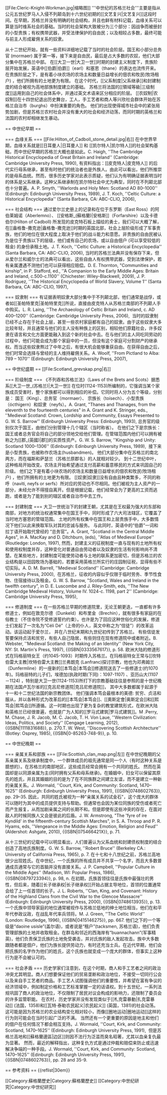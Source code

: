 [[File:Cleric-Knight-Workman.jpg|缩略图]]
'''中世纪的苏格兰社会'''主要是指从公元五世纪罗马人入侵不列颠岛到十六世纪初期的[[文艺复兴|文艺复兴]]这段时间。在早期，苏格兰并没有明确的社会结构，并且也鲜有材料记载，血缘关系可以算是当时维系社会的基础。当时的社会架构大致被分为三个部分：因战争而被册封的小型贵族；有权携带武器，并受法律保护的自由民；以及相较占多数，最终可能与前主人形成雇佣关系的奴隶。

从十二世纪开始，就有一些资料详细地记载了当时的社会阶层。国王和小部分总务官 (mormaer) 属于第一等，接下来是自由民，最后是占大多数的农奴，他们大部分集中在苏格兰中部。 在[[大卫一世|大卫一世]]时期的封建主义制度下，贵族阶层开始发展，英语中[[伯爵|伯爵]]（earl）和塞恩（thane）的表达也流传开来。 在贵族阶层之下，是有着小块农场的农场主和数量日益增长的佃农和牧民(牧场租户) ，他们所拥有的土地更为有限。 在这个时代，[[父系制度|父系继承]]和封建制度的结合被视为高地部族制度建立的基础。 苏格兰将法国的[[領域等級|三级制度]]运用到自己的社会体系中，并通过英文术语来区分相应的阶层。 [[农奴制|农奴制]]在十四世纪退出历史舞台，工人，手工艺者和商人等兴欣社会群体开始在苏格兰自治市（burghs）中扮演重要的角色。 他们的出现使得城市社会中的紧张局势加剧，但是苏格兰农村社会并没有重大的社会和经济动荡，而同时期的英格兰和法国的农村却相继发生暴动。

== 中世纪早期 ==

=== 血缘关系 ===
[[File:Hilton_of_Cadboll_stone_detail.jpg|右]]
在中世界早期，血缘关系就是[[日耳曼人|日耳曼人]] 和 [[凯尔特人|凯尔特人]]的社会架构基础，而中世纪早期的苏格兰大概也是如此。<ref name="Haigh1999pp82-4">C. Haigh, ''The Cambridge Historical Encyclopedia of Great Britain and Ireland'' (Cambridge: Cambridge University Press, 1990), </ref>有资料指出：[[皮克特人|皮克特人]] 的后代实行母系继承，甚至有时他们的统治者也是外族人。由此可以看出，他们所推崇的是母系血统。然而，很多历史学家对此表示质疑，他们认为有明确证据表明当时的体系是父系继承。这种父系继承制在凯尔特社会中尤为典型，同时在不列颠北部也十分普遍。<ref name="Smyth1989pp57-8">A. P. Smyth, ''Warlords and Holy Men: Scotland AD 80–1000'' (Edinburgh: Edinburgh University Press, 1989), </ref><ref>J. T. Koch, ''Celtic Culture: a Historical Encyclopedia'' (Santa Barbara, CA: ABC-CLIO, 2006), </ref>

=== 社会结构 ===
通过爱尔兰史册上的记录和在位于东罗斯（East Ross）的阿伯莱姆诺（Aberlemno）、 [[安格斯_(蘇格蘭)|安格斯]]（Forfarshire）以及卡德伯尔(Hilton of Cadboll) 所发现的皮克特石板上描绘的勇士，我们可以大概了解，在[[盎格鲁-撒克逊|盎格鲁-撒克逊]]时期的英国北部，社会上层阶级形成了军事贵族，他们的地位在很大程度上取决于他们的战斗能力和意愿。非贵族的自由民被认为是位于贵族以下的层级，他们或有自己的农场，或以自由佃户 (可以享受较低的租金) 的身份承租土地。<ref>J. T. Koch, ''Celtic Culture: a Historical Encyclopedia'' (Santa Barbara, CA: ABC-CLIO, 2006), </ref> 当时的苏格兰法典并没有保存下来，但从爱尔兰和威尔士的法典可以看出，这些自由人有权携带武器，受到法律保护，若有亲属遭遇不测他们也可以获得相应赔偿。<ref name="Thronton2009">D. E. Thornton, "Communities and kinship", in P. Stafford, ed., ''A Companion to the Early Middle Ages: Britain and Ireland, c.500-c.1100'' (Chichester: Wiley-Blackwell, 2009), </ref><ref>J. P. Rodriguez, ''The Historical Encyclopedia of World Slavery, Volume 1'' (Santa Barbara, CA: ABC-CLIO, 1997), </ref>

=== 奴隶制 ===
有证据表明奴隶大部分集中于不列颠北部，他们通常是战俘，或者如[[圣帕特里克|圣帕特里克]]所说，直接由皮克特人从苏格兰南部的不列颠人手中购买。<ref name="Lang2006pp21-2">L. R. Laing, ''The Archaeology of Celtic Britain and Ireland, c. AD 400–1200'' (Cambridge: Cambridge University Press, 2006), </ref> 当时的奴隶制已经不止存在于社会上层，甚至一些农村家庭都有自己的奴隶。由于这些奴隶大多比较年轻，并且通常与他们的主人没有种族上的区别，相较他们原籍社会，许多奴隶在语言和文化方面更能融入到这个新的社会中去。在与他们的主人同吃同劳动的过程中，他们可能会成为那个家庭中的一员，但没有这个家庭可分割财产的继承权。而当这些奴隶熬过了中年之后，有很大机会能够重获自由。在获得自由之后，他们时常会选择与曾经的主人维持雇佣关系。<ref name="Woolf2007pp17-20">A. Woolf, ''From Pictland to Alba: 789 – 1070'' (Edinburgh: Edinburgh University Press, 2007), </ref>

== 中世纪盛期 ==
[[File:Scotland_grevskap.png|右]]

=== 阶级制度 ===
《不列吞和苏格兰法》（Laws of the Brets and Scots）据悉系[[大卫一世_(苏格兰)|大卫一世]] 在位时(1124-1153)所编制的，它强调当某个家族成员受害时，整个家族都可以得到相应的补偿。它同时将人分为五个等级，分别是： <span>国王（King）、</span>总务官（mormaer）、 <span>宗族长（toísech）、</span>小型贵族（ócthigern）和奴隶（neyfs）。<ref name="Grant1993">A. Grant, "Thanes and Thanages, from the eleventh to the fourteenth centuries" in A. Grant and K. Stringer, eds., ''Medieval Scotland: Crown, Lordship and Community, Essays Presented to G. W. S. Barrow'' (Edinburgh University Press: Edinburgh, 1993), </ref> 总务官的级别仅次于国王，由他们分别管理十几个辖区（当时称省）。 在他们之下是宗族长：国王或者总务官会将自己的部分领地交给他们管理。在管辖范围内他们可以拥有被称之为[[郡_(英國)|郡]]的实质性资产。<ref name="Barrow1989pp15-18">G. W. S. Barrow, ''Kingship and Unity: Scotland 1000–1306'' (Edinburgh: Edinburgh University Press, 1989), </ref> 接下来是小型贵族，也被称作农场主(husbandmen)。 他们大部分集中在苏格兰的南北两方，而在福斯和萨瑟兰（苏格兰原郡名）的人就相对较少。 到十二世纪中叶，这种格局开始改变。农场主开始希望通过支付高薪和蓄意移民的方式来巩固自己的阶级。 他们之下是有着小块农场的农场主和数量日益增长的佃农和牧民(牧场租户) ，他们所拥有的土地更为有限。 [[奴隶|奴隶]]没有自由且种类繁多，不同的称呼（naviti, neyfs or serfs）所对应的劳动也不尽相同。他们被视为主人资产的一部分，未经允许不得擅自离开。但是根据记载，他们经常会为了更高的工资而逃跑，或者是为了能到别的辖区或者自治市中去工作。

=== 封建制度 ===
大卫一世统治下的封建王朝，尤其是在王权最为强大的东部和南部，对地方的统治权通常集中在国王手中，同时形成了六大司法辖区，它覆盖了当时地方塞恩的管辖范围。 土地的所有权集中在国王和上层贵族手中，大多数情况下他们以此来换取军队对其的忠诚与服务。 与此同时，英语中的“伯爵”一词和拉丁语开始取代曾经的 “总务官”。<ref name="Grant1997">A. Grant, "Scotland in the Central Middle Ages", in A. MacKay and D. Ditchburn, (eds), ''Atlas of Medieval Europe'' (Routledge: London, 1997), </ref> 然而，封建主义的征税制度一直与现有的土地所有权和使用权制度并存，这种变化对普通自由劳动者以及奴隶的生活有何影响尚不清楚。在某些地方，封建制度可能使劳动者与土地的联系更加密切，但是苏格兰的农业结构是以田园牧场为基础的，若要采用英格兰所实行的庄园制征税，显得有些不切实际。<ref name="Barrellpp16-19">A. D. M. Barrell, ''Medieval Scotland'' (Cambridge: Cambridge University Press, 2000), </ref> 在苏格兰，征收的内容似乎仅限于临时劳务、季节性食物、住宿接待以及租金。<ref name="Barrow1995">G. W. S. Barrow, "Scotland, Wales and Ireland in the twelfth century", in D. E. Luscombe and J. Riley-Smith, eds, ''The New Cambridge Medieval History, Volume IV. 1024-c. 1198, part 2'' (Cambridge: Cambridge University Press, 1995), </ref>

=== 修道制度 ===
在一些苏格兰早期的修道院里，无论王朝更迭，一直都有许多修道士，例如在敦克尔德（Dunkeld）和布里金（Brechin），就有很多有家庭的在俗教士（不住寺院不受修道誓约约束）。也许是为了回应这种世俗化的发展，修道士们发起了一次名为“Céli Dé”（上帝的仆人，英文中称之为“信徒”）的改革运动。该运动起于爱尔兰， 并在八世纪末期和九世纪初传到了苏格兰。 有些信徒发誓要保持贞洁和贫穷，有些人自己隐居，有些则住在现有修道院中或者附近。<ref>B. Webster, ''Medieval Scotland: the Making of an Identity'' (New York City, NY: St. Martin's Press, 1997), {{ISBN|0333567617}}, p. 58.</ref> 欧洲大陆的修道形式在玛格丽特女王（约1045-1093）时期传入苏格兰。在玛格丽特女王常与[[坎特伯雷大主教|坎特伯雷大主教]]兰弗朗克 (Lanfranc)探讨宗教，他也为邓弗姆兰（Dunfermline）的一座新的[[本笃会|本笃会]]修道院送去了一些修道士(约1070年)。玛格丽特的儿子们，埃德加(执政时期(下同)：1097-1107) 、亚历山大(1107－1124) ，特别是大卫一世(1124-1153)所打下的宗教基础往往是参照的是十世纪晚期在法国卢瓦尔省的[[克呂尼修道院|克吕尼修道院]]， 其中大多数都属于起源于十一和十二世纪法国的新宗教团体。 他们强调本笃会最根本的美德: 贫穷、贞洁和服从，并以各种形式为改革后的[[本笃会|本笃会]]、[[奧斯定會|奥斯定会]]和[[熙笃会|熙笃会]]所遵循。这一时期也出现了更为复杂的教堂建筑形式，在欧洲大陆和英格兰已经很普遍，也就是广为人知的[[罗马式建筑|罗马式建筑]]。<ref>M .Perry, M. Chase, J. R. Jacob, M. C. Jacob, T. H. Von Laue, ''Western Civilization: Ideas, Politics, and Society'' (Cengage Learning, 2012), {{ISBN|1111831688}}, p. 270.</ref><ref name="West1985p10">T. W. West, ''Discovering Scottish Architecture'' (Botley: Osprey, 1985), {{ISBN|0-85263-748-9}}, p. 10.</ref>

== 中世纪晚期 ==

=== 亲属关系和部族 ===
[[File:Scottish_clan_map.png|左]]
在中世纪晚期的父系亲属关系及继承制度中，一个群体成员的祖先通常是同一个人（有时这种关系是臆想的）。在苏格兰的南部地区，这些成员经常会拥有一个共同的姓氏。 然而在英国却是以同源亲属为主(同时拥有父系和母系继承)。在婚姻中，妇女可以保留其原先的姓氏，并且其婚姻的目的是为了在不同族群之间建立友谊，而不是建立一种新的亲属关系。<ref name="Wormald1991pp29-35">J. Wormald, ''Court, Kirk, and Community: Scotland, 1470–1625'' (Edinburgh: Edinburgh University Press, 1991), {{ISBN|0748602763}}, pp. 29–35.</ref> 因此，共同的姓氏被视为一种"亲属关系的试金石"，这个庞大的群体可以随时为其中的成员提供支持与帮助。但通常也会因为某位同族的受伤或者死亡而产生报复，从而加剧亲属之间的长期不和。但是即使有这些冲突的存在，在面对敌人的时候同族人又会是彼此的后盾。<ref>J. W. Armstrong, "The 'fyre of ire Kyndild' in the fifteenth-century Scottish Marches", in S. A. Throop and P. R. Hyams, eds, ''Vengeance in the Middle Ages: Emotion, Religion and Feud'' (Aldershot: Ashgate, 2010), {{ISBN|075466421X}}, p. 71.</ref>

从十三世纪的记载中可以明显看出，人们普遍认为父系血统和封建债权制度的结合创造了高地氏族制度。<ref>G. W. S. Barrow, ''Robert Bruce'' (Berkeley CA.: University of California Press, 1965), p. 7.</ref> 在十七和十八世纪之前，苏格兰高地很少出现姓氏。在中世纪，一个氏族的所有成员并不共享一个名字，而且大多数普通成员通常与它的首脑并没有直接关系。<ref>J. P. Campbell, ''Popular Culture in the Middle Ages'' (Madison, WI: Popular Press, 1986), {{ISBN|0879723394}}, p. 98, n.</ref> 在初期，氏族首领往往是氏族中最强壮的男性，但后来，随着[[长子继承权|长子继承权]]开始占据主导地位，首领的位置通常会给了上一任首领的长子。<ref name="Roberts2000p13">J. L. Roberts, ''Clan, King, and Covenant: History of the Highland Clans from the Civil War to the Glencoe Massacre'' (Edinburgh: Edinburgh University Press, 2000), {{ISBN|0748613935}}, p. 13.</ref> 一个氏族中领导家庭的地位通常被视作与苏格兰低地的绅士地位相当，他们在和平年代参政议政，在战乱年代率兵领将。<ref>M. J. Green, ''The Celtic World'' (London: Routledge, 1996), {{ISBN|0415146275}}, pp. 667.</ref> 他们之下的一个等级是“daoine usisle”(盖尔语)，或者说是“租户”(tacksmen, 苏格兰语)，他们负责管理部族的土地并收取租金。在群岛和邻近的西海岸有“buannachann”(军事精英)，他们负责保卫氏族的土地免受袭击，并对氏族的敌人发起攻击。族中大多数跟随者都是佃户，他们为族长提供劳动力，有时还充当士兵。在近代早期，他们会把氏族的名字作为他们的姓氏，这个氏族也就变成一个庞大的群体，但事实上这种行为是不会被认可的。

=== 社会矛盾 ===
历史学家们注意到，在这个时期，商人和手工艺者之间的政治冲突尤其明显。商人们想要保证他们的贸易垄断和政治地位，不接受一切同行公会以及来自手工艺者的商品。手工艺人试图强调他们的重要性，并希望在富有争议的经济领域中，例如制定价格和工艺标准掌握一定的话语权。到十五世纪，一系列法规巩固了商人的政治地位，不仅限制了居民对议会构成的影响力，还限制了委员会的许多监管职能。 在农村，历史学家并没有发现类似于[[札克雷暴動|扎克雷暴动]] (法国，1358)和[[瓦特·泰勒农民起义|农民起义]] (英国，1381)的社会动荡。 这可能是因为苏格兰的农业结构变化相对较小，而像[[圈地运动|圈地运动]]这样的行为则可能会在当时引起广泛的不满。 当然还有一个更重要的原因是地主和他们的佃户在任何情况下都会相互支持。<ref name="Wormald1991pp50-1">J. Wormald, ''Court, Kirk, and Community: Scotland, 1470–1625'' (Edinburgh: Edinburgh University Press, 1991), </ref> 但是苏格兰高地和[[蘇格蘭邊區|边区]]则因不法行为泛滥而臭名昭著，尤其以血亲复仇最为显著。 然而，最近的解释指出，这种复仇方式是通过仲裁和赔偿来防止或迅速解决争端的一种手段。<ref name="Wormald1991pp28&35-9">J. Wormald, ''Court, Kirk, and Community: Scotland, 1470–1625'' (Edinburgh: Edinburgh University Press, 1991), {{ISBN|0748602763}}, pp. 28 and 35-9.</ref>

== 参考资料 ==
{{reflist|30em}}

[[Category:蘇格蘭歷史|Category:蘇格蘭歷史]]
[[Category:中世纪研究|Category:中世纪研究]]